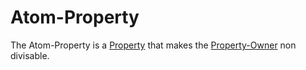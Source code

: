 # Atom-Property

The Atom-Property is a [Property](60059.md) that makes the [Property-Owner](404.md) non divisable.